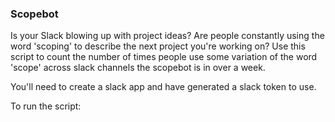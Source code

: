 ### Scopebot

Is your Slack blowing up with project ideas? Are people constantly using the word 'scoping' to describe the next project you're working on? Use this script to count the number of times people use some variation of the word 'scope' across slack channels the scopebot is in over a week.

You'll need to create a slack app and have generated a slack token to use.  

To run the script:

```

```
